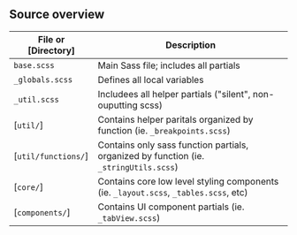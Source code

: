 ## Source overview

File or [Directory]        | Description
---------------------------| --------------------------------------------------------------------------
`base.scss`                | Main Sass file; includes all partials
`_globals.scss`            | Defines all local variables
`_util.scss`               | Includees all helper partials ("silent", non-ouputting scss)
[`util/`]                  | Contains helper paritals organized by function (ie. `_breakpoints.scss`)
[`util/functions/`]        | Contains only sass function partials, organized by function (ie. `_stringUtils.scss`)
[`core/`]                  | Contains core low level styling components (ie. `_layout.scss`, `_tables.scss`, etc)
[`components/`]            | Contains UI component partials (ie. `_tabView.scss`)
